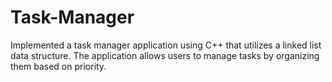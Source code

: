 # Task-Manager
Implemented a task manager application using C++ that utilizes a linked list data structure. The application allows users to manage tasks by organizing them based on priority.
